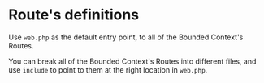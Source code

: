 # Route's definitions

Use `web.php` as the default entry point, to all of the Bounded Context's Routes.

You can break all of the Bounded Context's Routes into different files, and use `include` to point to them
at the right location in `web.php`.
